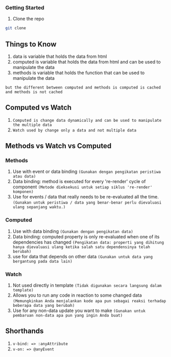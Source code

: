 ### Getting Started

1. Clone the repo

```sh
git clone
```

## Things to Know

1. data is variable that holds the data from html
2. computed is variable that holds the data from html and can be used to manipulate the data
3. methods is variable that holds the function that can be used to manipulate the data

`but the different between computed and methods is computed is cached and methods is not cached`

## Computed vs Watch

1. `Computed is change data dynamically and can be used to manipulate the multiple data`
2. `Watch used by change only a data and not multiple data`

## Methods vs Watch vs Computed

### Methods

1. Use with event or data binding
   `(Gunakan dengan pengikatan peristiwa atau data)`
2. Data binding: method is executed for every 're-render' cycle of component
   `(Metode dieksekusi untuk setiap siklus 're-render' komponen)`
3. Use for events / data that really needs to be re-evaluated all the time.
   `(Gunakan untuk peristiwa / data yang benar-benar perlu dievaluasi ulang sepanjang waktu.)`

### Computed

1. Use with data binding `(Gunakan dengan pengikatan data)`
2. Data binding: computed property is only re-evaluated when one of its dependencies has changed 
   `(Pengikatan data: properti yang dihitung hanya dievaluasi ulang ketika salah satu dependensinya telah berubah)`
3. use for data that depends on other data 
   `(Gunakan untuk data yang bergantung pada data lain)`

### Watch

1. Not used directly in template `(Tidak digunakan secara langsung dalam template)`
2. Allows you to run any code in reaction to some changed data 
   `(Memungkinkan Anda menjalankan kode apa pun sebagai reaksi terhadap beberapa data yang berubah)`
3. Use for any non-data update you want to make 
   `(Gunakan untuk pembaruan non-data apa pun yang ingin Anda buat)`

## Shorthands

1. `v-bind: => :anyAttribute`
2. `v-on: => @anyEvent`
